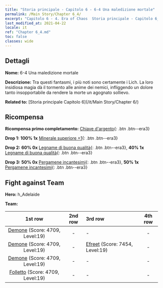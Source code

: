 ```yaml
---
title: "Storia principale - Capitolo 6 - 6-4 Una maledizione mortale"
permalink: /Main Story/Chapter 6_4/
excerpt: "Capitolo 6 - 4. Era of Chaos  Storia principale - Capitolo 6_4. 6-4 Una maledizione mortale"
last_modified_at: 2021-04-22
locale: it
ref: "Chapter 6_4.md"
toc: false
classes: wide
---
```


## Dettagli

 **Nome:** 6-4 Una maledizione mortale

 **Descrizione:** Tra questi fantasmi, i più noti sono certamente i Lich. La loro insidiosa magia dà il tormento alle anime dei nemici, infliggendo un dolore tanto insopportabile da rendere la morte un agognato sollievo.

 **Related to:** [Storia principale Capitolo 6](/it/Main Story/Chapter 6/)

## Ricompensa

 **Ricompensa primo completamento:** [Chiave d'argento](/ItemsIT/con_693/){: .btn .btn--era3}

 **Drop 1:** **100% 1x** [Minerale superiore +1](/ItemsIT/mat_19/){: .btn .btn--era3}

 **Drop 2:** **60% 0x** [Legname di buona qualità](/ItemsIT/mat_13/){: .btn .btn--era3}, **40% 1x** [Legname di buona qualità](/ItemsIT/mat_13/){: .btn .btn--era3}

 **Drop 3:** **50% 0x** [Pergamene incantesimi](/ItemsIT/con_694/){: .btn .btn--era3}, **50% 1x** [Pergamene incantesimi](/ItemsIT/con_694/){: .btn .btn--era3}


## Fight against Team
 **Hero:** h_Adelaide

 **Team:**


  | 1st row | 2nd row | 3rd row | 4th row |
  |:----:|:----:|:----|:----:|
  | [Demone](/it/units/Demon/) (Score: 4709, Level:19)  | - | - | - |
  | [Demone](/it/units/Demon/) (Score: 4709, Level:19)  | - | [Efreet](/it/units/Efreeti/) (Score: 7454, Level:19)  | - |
  | [Demone](/it/units/Demon/) (Score: 4709, Level:19)  | - | - | - |
  | [Folletto](/it/units/Imp/) (Score: 4709, Level:19)  | - | - | - |


